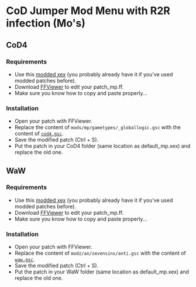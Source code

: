 # CoD Jumper Mod Menu with R2R infection (Mo's)

## CoD4

### Requirements

-   Use this [modded xex](https://www.mediafire.com/file/gjqtjnjo8r9jco6/default_mp.xex/file) (you probably already have it if you've used modded patches before).
-   Download [FFViewer](https://www.mediafire.com/file/bws8h3cjv0qvkjm/ffViewer.rar/file) to edit your patch_mp.ff.
-   Make sure you know how to copy and paste properly...

### Installation

-   Open your patch with FFViewer.
-   Replace the content of `mods/mp/gametypes/_globallogic.gsc` with the content of [`cod4.gsc`](./cod4.gsc).
-   Save the modified patch (Ctrl + S).
-   Put the patch in your CoD4 folder (same location as default_mp.xex) and replace the old one.

## WaW

### Requirements

-   Use this [modded xex](https://www.mediafire.com/file/v7cib6gjuy6hetg/default_mp.xex/file) (you probably already have it if you've used modded patches before).
-   Download [FFViewer](https://www.mediafire.com/file/bws8h3cjv0qvkjm/ffViewer.rar/file) to edit your patch_mp.ff.
-   Make sure you know how to copy and paste properly...

### Installation

-   Open your patch with FFViewer.
-   Replace the content of `modz/an/sevensins/anti.gsc` with the content of [`waw.gsc`](./waw.gsc).
-   Save the modified patch (Ctrl + S).
-   Put the patch in your WaW folder (same location as default_mp.xex) and replace the old one.

